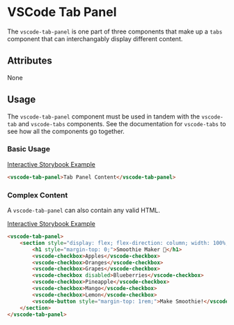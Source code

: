 # VSCode Tab Panel

The `vscode-tab-panel` is one part of three components that make up a `tabs` component that can interchangably display different content.

## Attributes

None

## Usage

The `vscode-tab-panel` component must be used in tandem with the `vscode-tab` and `vscode-tabs` components. See the documentation for `vscode-tabs` to see how all the components go together.

### Basic Usage

[Interactive Storybook Example](https://mttallac.azurewebsites.net/?path=/story/library-tabs--default)

```html
<vscode-tab-panel>Tab Panel Content</vscode-tab-panel>
```

### Complex Content

A `vscode-tab-panel` can also contain any valid HTML.

[Interactive Storybook Example](https://mttallac.azurewebsites.net/?path=/story/library-tabs--with-complex-panel-content)

```html
<vscode-tab-panel>
	<section style="display: flex; flex-direction: column; width: 100%;">
		<h1 style="margin-top: 0;">Smoothie Maker 🍓</h1>
		<vscode-checkbox>Apples</vscode-checkbox>
		<vscode-checkbox>Oranges</vscode-checkbox>
		<vscode-checkbox>Grapes</vscode-checkbox>
		<vscode-checkbox disabled>Blueberries</vscode-checkbox>
		<vscode-checkbox>Pineapple</vscode-checkbox>
		<vscode-checkbox>Mango</vscode-checkbox>
		<vscode-checkbox>Lemon</vscode-checkbox>
		<vscode-button style="margin-top: 1rem;">Make Smoothie!</vscode-button>
	</section>
</vscode-tab-panel>
```
